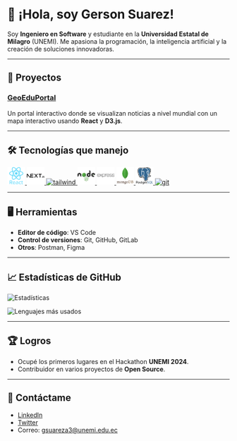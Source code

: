 # 👋 ¡Hola, soy Gerson Suarez!

Soy **Ingeniero en Software** y estudiante en la **Universidad Estatal de Milagro** (UNEMI). Me apasiona la programación, la inteligencia artificial y la creación de soluciones innovadoras.

---

## 🚀 Proyectos 

### [GeoEduPortal](https://github.com/GersonSA01/GeoEduPortal)
   Un portal interactivo donde se visualizan noticias a nivel mundial con un mapa interactivo usando **React** y **D3.js**.

---

## 🛠️ Tecnologías que manejo

<p align="left"> 
<a href="https://reactjs.org/" target="_blank" rel="noreferrer"> <img src="https://raw.githubusercontent.com/devicons/devicon/master/icons/react/react-original-wordmark.svg" alt="react" width="40" height="40"/> </a> 
<a href="https://nextjs.org/" target="_blank" rel="noreferrer"> <img src="https://raw.githubusercontent.com/devicons/devicon/master/icons/nextjs/nextjs-original-wordmark.svg" alt="nextjs" width="40" height="40"/> </a> 
<a href="https://tailwindcss.com/" target="_blank" rel="noreferrer"> <img src="https://www.vectorlogo.zone/logos/tailwindcss/tailwindcss-icon.svg" alt="tailwind" width="40" height="40"/> </a> 
<a href="https://nodejs.org" target="_blank" rel="noreferrer"> <img src="https://raw.githubusercontent.com/devicons/devicon/master/icons/nodejs/nodejs-original-wordmark.svg" alt="nodejs" width="40" height="40"/> </a> 
<a href="https://expressjs.com" target="_blank" rel="noreferrer"> <img src="https://raw.githubusercontent.com/devicons/devicon/master/icons/express/express-original-wordmark.svg" alt="express" width="40" height="40"/> </a> 
<a href="https://www.mongodb.com/" target="_blank" rel="noreferrer"> <img src="https://raw.githubusercontent.com/devicons/devicon/master/icons/mongodb/mongodb-original-wordmark.svg" alt="mongodb" width="40" height="40"/> </a> 
<a href="https://www.postgresql.org" target="_blank" rel="noreferrer"> <img src="https://raw.githubusercontent.com/devicons/devicon/master/icons/postgresql/postgresql-original-wordmark.svg" alt="postgresql" width="40" height="40"/> </a> 
<a href="https://git-scm.com/" target="_blank" rel="noreferrer"> <img src="https://www.vectorlogo.zone/logos/git-scm/git-scm-icon.svg" alt="git" width="40" height="40"/> </a>
</p>

---

## 🖥️ Herramientas

- **Editor de código**: VS Code
- **Control de versiones**: Git, GitHub, GitLab
- **Otros**: Postman, Figma

---

## 📈 Estadísticas de GitHub

![Estadísticas](https://github-readme-stats.vercel.app/api?username=GersonSA01&show_icons=true&theme=dark)

![Lenguajes más usados](https://github-readme-stats.vercel.app/api/top-langs/?username=GersonSA01&layout=compact&theme=dark)

---

## 🏆 Logros

- Ocupé los primeros lugares en el Hackathon **UNEMI 2024**.
- Contribuidor en varios proyectos de **Open Source**.

---

## 💌 Contáctame

- [LinkedIn](https://www.linkedin.com/in/gersonsa/)
- [Twitter](https://twitter.com/GersonSA01)
- Correo: [gsuareza3@unemi.edu.ec](mailto:gsuareza3@unemi.edu.ec)
